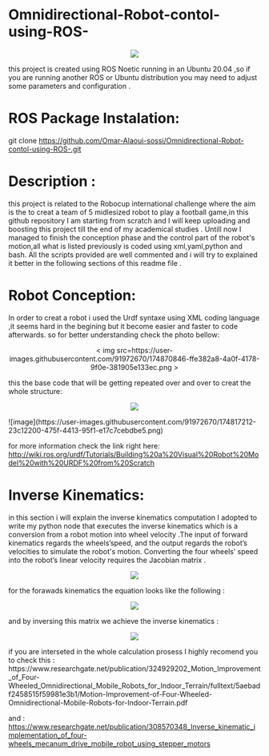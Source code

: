 # Omnidirectional-Robot-contol-using-ROS-

<p align="center">
   <img src=https://user-images.githubusercontent.com/91972670/174865626-2edb3505-2600-4497-8e95-7cce75de9c61.png >  
</p>

this project is created using ROS Noetic running in an Ubuntu 20.04 ,so if you are running another ROS or Ubuntu distribution you may need to adjust some parameters and configuration .

# ROS Package Instalation: 

git clone https://github.com/Omar-Alaoui-sossi/Omnidirectional-Robot-contol-using-ROS-.git



# Description :

this project is related to the Robocup international challenge where the aim is the to creat a team of 5 midlesized robot to play a football game,in this github repository I am starting from scratch and I will keep uploading and boosting this project till the end of my academical studies .
Untill now I managed to finish the conception phase and the control part of the robot's motion,all what is listed previously is coded using xml,yaml,python and bash. 
All the scripts provided are well commented and i will try to explained it better in the following sections of this readme file .

# Robot Conception:

In order to creat a robot i used the Urdf syntaxe using XML coding language ,it seems hard in the begining but it become easier and faster to code afterwards.
so for better understanding check the photo bellow: 
<p align="center">
< img src=https://user-images.githubusercontent.com/91972670/174870846-ffe382a8-4a0f-4178-9f0e-381905e133ec.png >
</p>
this the base code that will be getting repeated over and over to creat the whole structure:
<p align="center">
<img src=https://user-images.githubusercontent.com/91972670/174870565-ea2b0fcf-8f25-42a5-a513-d5deab6fc4fe.png >
</p>
![image](https://user-images.githubusercontent.com/91972670/174817212-23c12200-475f-4413-95f1-e17c7cebdbe5.png)

for more information check the link right here: http://wiki.ros.org/urdf/Tutorials/Building%20a%20Visual%20Robot%20Model%20with%20URDF%20from%20Scratch

# Inverse Kinematics:

in this section i will explain the inverse kinematics computation I adopted to write my python node that executes the inverse kinematics which is a conversion from a robot motion into wheel velocity .The input of forward kinematics regards the wheels’speed, and the output regards the robot’s velocities 
 to simulate the robot's motion. Converting the four wheels’ speed into the robot’s linear velocity requires the Jacobian matrix . 
 <p align="center">
  <img src=https://user-images.githubusercontent.com/91972670/174830808-97bcdd66-9d69-4114-8dfd-92ae6f779585.PNG >
 </p>

for the forawads kinematics the equation looks like the following :
<p align="center">
   <img src=https://user-images.githubusercontent.com/91972670/174830621-9d3207a2-8412-405a-bef7-8d2603910b15.PNG>
</p>
and by inversing this matrix we achieve the inverse kinematics :
<p align="center">
  <img src=https://user-images.githubusercontent.com/91972670/174830730-cf24af80-af49-4b10-83bb-2a9dc060c8b3.png>
</p>
if you are interseted in the whole calculation prosess I highly recomend you to check this : https://www.researchgate.net/publication/324929202_Motion_Improvement_of_Four-Wheeled_Omnidirectional_Mobile_Robots_for_Indoor_Terrain/fulltext/5aebadf2458515f59981e3b1/Motion-Improvement-of-Four-Wheeled-Omnidirectional-Mobile-Robots-for-Indoor-Terrain.pdf

and : https://www.researchgate.net/publication/308570348_Inverse_kinematic_implementation_of_four-wheels_mecanum_drive_mobile_robot_using_stepper_motors
